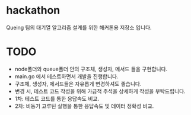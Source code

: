 # hackathon
Queing 팀의 대기열 알고리즘 설계를 위한 해커톤용 저장소 입니다.

# TODO
- node폴더와 queue폴더 안의 구조체, 생성자, 메서드 들을 구현합니다.
- main.go 에서 테스트하면서 개발을 진행합니다.
- 구조체, 생성자, 메서드들은 자유롭게 변경하셔도 좋습니다.
- 변경 시, 테스트 코드 작성을 위해 가급적 주석을 상세하게 작성을 부탁드립니다.
- 1차: 테스트 코드를 통한 응답속도 비교.
- 2차: 비동기 고루틴 실행을 통한 응답속도 및 데이터 정확성 비교.